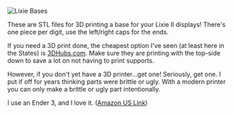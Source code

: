 ![Lixie Bases](https://i.imgur.com/cPeoBHg.jpg)

These are STL files for 3D printing a base for your Lixie II displays! There's one piece per digit, use the left/right caps for the ends.

If you need a 3D print done, the cheapest option I've seen (at least here in the States) is [3DHubs.com](http://www.3dhubs.com). Make sure they are printing with the top-side down to save a lot on not having to print supports.

However, if you don't yet have a 3D printer...get one! Seriously, get one. I put if off for years thinking parts were brittle or ugly. With a modern printer you can only make a brittle or ugly part intentionally.

I use an Ender 3, and I love it. ([Amazon US Link](https://www.amazon.com/Comgrow-Creality-Ender-Aluminum-220x220x250mm/dp/B07BR3F9N6/ref=sr_1_4?keywords=ender+3&qid=1565688124&s=gateway&sr=8-4))
